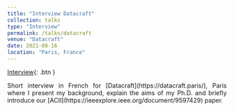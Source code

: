 ```yaml
---
title: "Interview Datacraft"
collection: talks
type: "Interview"
permalink: /talks/datacraft
venue: "Datacraft"
date: 2021-08-16
location: "Paris, France"
---
```

[Interview](https://lucienmaman.github.io/files/video_datacraft.mp4){: .btn }
<p align="justify">Short interview in French for [Datacraft](https://datacraft.paris/), Paris where I present my background, explain the aims of my Ph.D. and briefly introduce our [ACII](https://ieeexplore.ieee.org/document/9597429) paper.</p>
